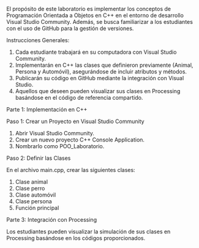 El propósito de este laboratorio es implementar los conceptos de Programación Orientada a Objetos en C++ en el entorno de desarrollo Visual Studio Community.
Además, se busca familiarizar a los estudiantes con el uso de GitHub para la gestión de versiones.

Instrucciones Generales:

1. Cada estudiante trabajará en su computadora con Visual Studio Community.
2. Implementarán en C++ las clases que definieron previamente (Animal, Persona y Automóvil), asegurándose de incluir atributos y métodos.
3. Publicarán su código en GitHub mediante la integración con Visual Studio.
4. Aquellos que deseen pueden visualizar sus clases en Processing basándose en el código de referencia compartido.

Parte 1: Implementación en C++

Paso 1: Crear un Proyecto en Visual Studio Community
1. Abrir Visual Studio Community.
2. Crear un nuevo proyecto C++ Console Application.
3. Nombrarlo como POO_Laboratorio.

Paso 2: Definir las Clases

En el archivo main.cpp, crear las siguientes clases:

1. Clase animal
2. Clase perro
3. Clase automóvil
4. Clase persona
5. Función principal

Parte 3: Integración con Processing

Los estudiantes pueden visualizar la simulación de sus clases en Processing basándose
en los códigos proporcionados.
